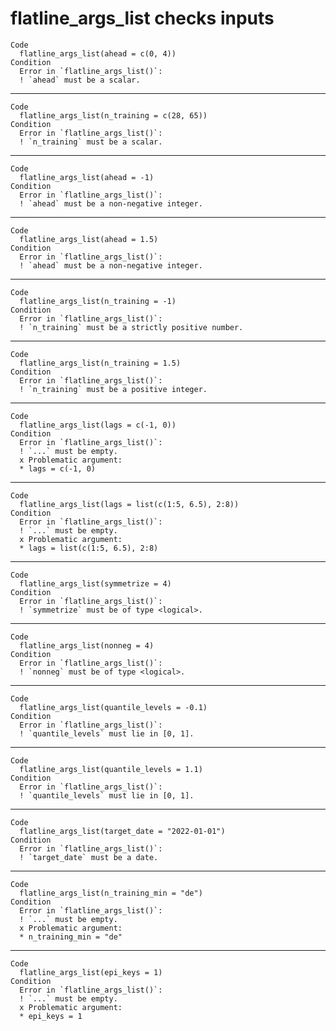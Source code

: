 # flatline_args_list checks inputs

    Code
      flatline_args_list(ahead = c(0, 4))
    Condition
      Error in `flatline_args_list()`:
      ! `ahead` must be a scalar.

---

    Code
      flatline_args_list(n_training = c(28, 65))
    Condition
      Error in `flatline_args_list()`:
      ! `n_training` must be a scalar.

---

    Code
      flatline_args_list(ahead = -1)
    Condition
      Error in `flatline_args_list()`:
      ! `ahead` must be a non-negative integer.

---

    Code
      flatline_args_list(ahead = 1.5)
    Condition
      Error in `flatline_args_list()`:
      ! `ahead` must be a non-negative integer.

---

    Code
      flatline_args_list(n_training = -1)
    Condition
      Error in `flatline_args_list()`:
      ! `n_training` must be a strictly positive number.

---

    Code
      flatline_args_list(n_training = 1.5)
    Condition
      Error in `flatline_args_list()`:
      ! `n_training` must be a positive integer.

---

    Code
      flatline_args_list(lags = c(-1, 0))
    Condition
      Error in `flatline_args_list()`:
      ! `...` must be empty.
      x Problematic argument:
      * lags = c(-1, 0)

---

    Code
      flatline_args_list(lags = list(c(1:5, 6.5), 2:8))
    Condition
      Error in `flatline_args_list()`:
      ! `...` must be empty.
      x Problematic argument:
      * lags = list(c(1:5, 6.5), 2:8)

---

    Code
      flatline_args_list(symmetrize = 4)
    Condition
      Error in `flatline_args_list()`:
      ! `symmetrize` must be of type <logical>.

---

    Code
      flatline_args_list(nonneg = 4)
    Condition
      Error in `flatline_args_list()`:
      ! `nonneg` must be of type <logical>.

---

    Code
      flatline_args_list(quantile_levels = -0.1)
    Condition
      Error in `flatline_args_list()`:
      ! `quantile_levels` must lie in [0, 1].

---

    Code
      flatline_args_list(quantile_levels = 1.1)
    Condition
      Error in `flatline_args_list()`:
      ! `quantile_levels` must lie in [0, 1].

---

    Code
      flatline_args_list(target_date = "2022-01-01")
    Condition
      Error in `flatline_args_list()`:
      ! `target_date` must be a date.

---

    Code
      flatline_args_list(n_training_min = "de")
    Condition
      Error in `flatline_args_list()`:
      ! `...` must be empty.
      x Problematic argument:
      * n_training_min = "de"

---

    Code
      flatline_args_list(epi_keys = 1)
    Condition
      Error in `flatline_args_list()`:
      ! `...` must be empty.
      x Problematic argument:
      * epi_keys = 1

